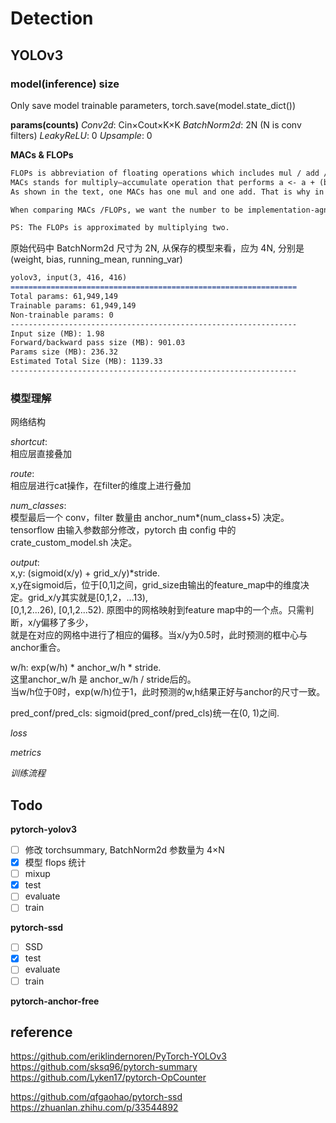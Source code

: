 # Detection

## YOLOv3

### model(inference) size

Only save model trainable parameters, torch.save(model.state_dict())

**params(counts)**
*Conv2d*: Cin×Cout×K×K
*BatchNorm2d*: 2N (N is conv filters)
*LeakyReLU*: 0
*Upsample*: 0

**MACs & FLOPs**

```markdown
FLOPs is abbreviation of floating operations which includes mul / add / div ... etc.
MACs stands for multiply–accumulate operation that performs a <- a + (b x c).
As shown in the text, one MACs has one mul and one add. That is why in many places FLOPs is nearly two times as MACs.

When comparing MACs /FLOPs, we want the number to be implementation-agnostic and as general as possible. Therefore in THOP, we only consider the number of multiplications and ignore all other operations.

PS: The FLOPs is approximated by multiplying two.
```

原始代码中 BatchNorm2d 尺寸为 2N, 从保存的模型来看，应为 4N, 分别是 (weight, bias, running_mean, running_var)

```markdown
yolov3, input(3, 416, 416)
================================================================
Total params: 61,949,149
Trainable params: 61,949,149
Non-trainable params: 0
----------------------------------------------------------------
Input size (MB): 1.98
Forward/backward pass size (MB): 901.03
Params size (MB): 236.32
Estimated Total Size (MB): 1139.33
----------------------------------------------------------------
```

### 模型理解

网络结构

*shortcut*:  
相应层直接叠加  

*route*:  
相应层进行cat操作，在filter的维度上进行叠加  

*num_classes*:  
模型最后一个 conv，filter 数量由 anchor_num*(num_class+5) 决定。tensorflow 由输入参数部分修改，pytorch 由 config 中的 crate_custom_model.sh 决定。  

*output*:  
x,y: (sigmoid(x/y) + grid_x/y)*stride.  
x,y在sigmoid后，位于[0,1]之间，grid_size由输出的feature_map中的维度决定。grid_x/y其实就是[0,1,2，...13),  
[0,1,2...26), [0,1,2...52). 原图中的网格映射到feature map中的一个点。只需判断，x/y偏移了多少，  
就是在对应的网格中进行了相应的偏移。当x/y为0.5时，此时预测的框中心与anchor重合。  

w/h: exp(w/h) * anchor_w/h * stride.  
这里anchor_w/h 是 anchor_w/h / stride后的。  
当w/h位于0时，exp(w/h)位于1，此时预测的w,h结果正好与anchor的尺寸一致。  

pred_conf/pred_cls: sigmoid(pred_conf/pred_cls)统一在(0, 1)之间.  

*loss*  

*metrics*  

*训练流程*  



## Todo

__pytorch-yolov3__

- [ ] 修改 torchsummary, BatchNorm2d 参数量为 4×N
- [x] 模型 flops 统计
- [ ] mixup
- [x] test  
- [ ] evaluate  
- [ ] train

__pytorch-ssd__

- [ ] SSD
- [x] test  
- [ ] evaluate
- [ ] train

__pytorch-anchor-free__

## reference

<https://github.com/eriklindernoren/PyTorch-YOLOv3>  
<https://github.com/sksq96/pytorch-summary>  
<https://github.com/Lyken17/pytorch-OpCounter>  

<https://github.com/qfgaohao/pytorch-ssd>  
<https://zhuanlan.zhihu.com/p/33544892>  
